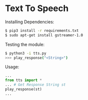 # Text To Speech

Installing Dependencies:

```bash
$ pip3 install -r requirements.txt
$ sudo apt-get install gstreamer-1.0
```

Testing the module:

```bash
$ python3 -i tts.py
>>> play_response("<String>")
```

Usage:

```python
...
from tts import *
... # Get Response String st
play_response(st)
...
```
